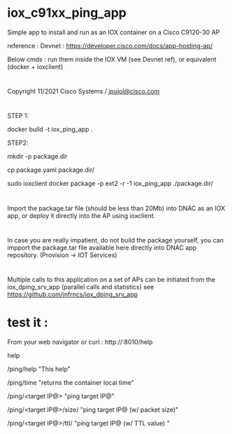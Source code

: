 # iox_c91xx_ping_app
Simple app to install and run as an IOX container on a Cisco C9120-30 AP

reference : Devnet : https://developer.cisco.com/docs/app-hosting-ap/

Below cmds : run them inside the IOX VM (see Devnet ref), or equivalent (docker + ioxclient)
# 
Copyright 11/2021 Cisco Systems /  jpujol@cisco.com
#
STEP 1: 

docker build -t iox_ping_app .
 
STEP2:

mkdir -p package.dir

cp package.yaml package.dir/

sudo ioxclient docker package -p ext2 -r -1 iox_ping_app ./package.dir/

#
Import the package.tar file (should be less than 20Mb) into DNAC as an IOX app, or 
deploy it directly into the AP using ioxclient. 

#

In case you are really impatient, do not build the package yourself, you can impport the package.tar file available here directly into DNAC app repository. (Provision -> IOT Services)

# 

Multiple calls to this application on a set of APs can be initiated from the iox_dping_srv_app (parallel calls and statistics)
see https://github.com/jnfrncs/iox_dping_srv_app

# test it : 

From your web navigator or curl : http://<AP IP>:8010/help 
 	
help	
 
/ping/help	"This help"
 
/ping/time	"returns the container local time"
 
/ping/<target IP@>	"ping target IP@"
 
/ping/<target IP@>/size/<packet size>	"ping target IP@ (w/ packet size)"

/ping/<target IP@>/ttl/<TTL value>	"ping target IP@ (w/ TTL value) "

